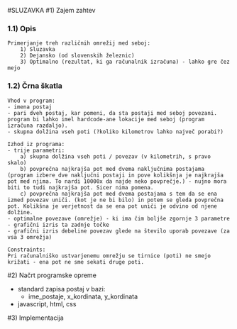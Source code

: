 #SLUZAVKA
#1) Zajem zahtev
### 1.1) Opis
    Primerjanje treh različnih omrežij med seboj:
        1) Sluzavka
        2) Dejansko (od slovenskih železnic)
        3) Optimalno (rezultat, ki ga računalnik izračuna) - lahko gre čez mejo


### 1.2) Črna škatla
    Vhod v program:
    - imena postaj
    - pari dveh postaj, kar pomeni, da sta postaji med seboj povezani. program bi lahko imel hardcode-ane lokacije med seboj (program izračuna razdaljo).
    - skupna dolžina vseh poti (?koliko kilometrov lahko največ porabi?)
    
    Izhod iz programa:
    - trije parametri: 
        a) skupna dolžina vseh poti / povezav (v kilometrih, s pravo skalo)
        b) povprečna najkrajša pot med dvema naključnima postajama (program izbere dve naključni postaji in pove kolikšnja je najkrajša pot med njima. To nardi 10000x da najde neko povprečje.) - nujno mora biti to tudi najkrajša pot. Sicer nima pomena. 
        c) povprečna najkrajša pot med dvema postajama s tem da se ena izmed povezav uniči. (kot je ne bi bilo) in potem se gleda povprečna pot. Kolikšna je verjetnost da se ena pot uniči je odvino od njene dolžine.
    - optimalne povezave (omrežje) - ki ima čim boljše zgornje 3 parametre
    - grafični izris ta zadnje točke
    - grafični izris debeline povezav glede na število uporab povezave (za vsa 3 omrežja)
    
    Constraints:
    Pri računalniško ustvarjenemu omrežju se tirnice (poti) ne smejo križati - ena pot ne sme sekati druge poti.


#2) Načrt programske opreme
  - standard zapisa postaj v bazi:
    - ime_postaje, x_kordinata, y_kordinata
  - javascript, html, css

#3) Implementacija
